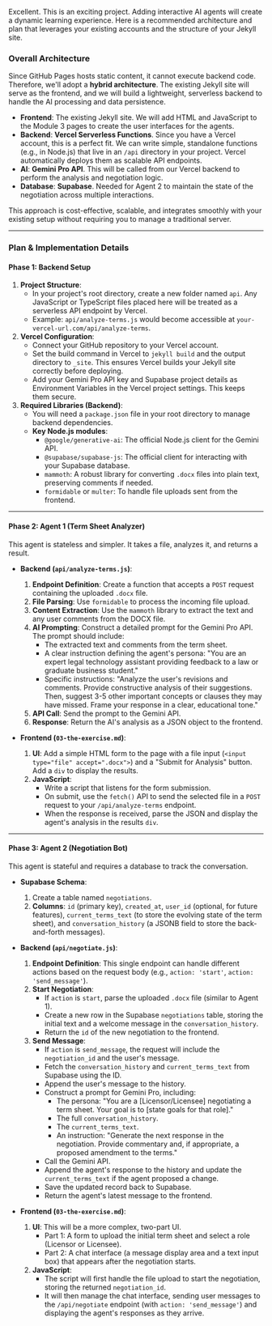 Excellent. This is an exciting project. Adding interactive AI agents will create a dynamic learning experience. Here is a recommended architecture and plan that leverages your existing accounts and the structure of your Jekyll site.

### **Overall Architecture**

Since GitHub Pages hosts static content, it cannot execute backend code. Therefore, we'll adopt a **hybrid architecture**. The existing Jekyll site will serve as the frontend, and we will build a lightweight, serverless backend to handle the AI processing and data persistence.

*   **Frontend**: The existing Jekyll site. We will add HTML and JavaScript to the Module 3 pages to create the user interfaces for the agents.
*   **Backend**: **Vercel Serverless Functions**. Since you have a Vercel account, this is a perfect fit. We can write simple, standalone functions (e.g., in Node.js) that live in an `/api` directory in your project. Vercel automatically deploys them as scalable API endpoints.
*   **AI**: **Gemini Pro API**. This will be called from our Vercel backend to perform the analysis and negotiation logic.
*   **Database**: **Supabase**. Needed for Agent 2 to maintain the state of the negotiation across multiple interactions.

This approach is cost-effective, scalable, and integrates smoothly with your existing setup without requiring you to manage a traditional server.

---

### **Plan & Implementation Details**

#### **Phase 1: Backend Setup**

1.  **Project Structure**:
    *   In your project's root directory, create a new folder named `api`. Any JavaScript or TypeScript files placed here will be treated as a serverless API endpoint by Vercel.
    *   Example: `api/analyze-terms.js` would become accessible at `your-vercel-url.com/api/analyze-terms`.
2.  **Vercel Configuration**:
    *   Connect your GitHub repository to your Vercel account.
    *   Set the build command in Vercel to `jekyll build` and the output directory to `_site`. This ensures Vercel builds your Jekyll site correctly before deploying.
    *   Add your Gemini Pro API key and Supabase project details as Environment Variables in the Vercel project settings. This keeps them secure.
3.  **Required Libraries (Backend)**:
    *   You will need a `package.json` file in your root directory to manage backend dependencies.
    *   **Key Node.js modules**:
        *   `@google/generative-ai`: The official Node.js client for the Gemini API.
        *   `@supabase/supabase-js`: The official client for interacting with your Supabase database.
        *   `mammoth`: A robust library for converting `.docx` files into plain text, preserving comments if needed.
        *   `formidable` or `multer`: To handle file uploads sent from the frontend.

---

#### **Phase 2: Agent 1 (Term Sheet Analyzer)**

This agent is stateless and simpler. It takes a file, analyzes it, and returns a result.

*   **Backend (`api/analyze-terms.js`)**:
    1.  **Endpoint Definition**: Create a function that accepts a `POST` request containing the uploaded `.docx` file.
    2.  **File Parsing**: Use `formidable` to process the incoming file upload.
    3.  **Content Extraction**: Use the `mammoth` library to extract the text and any user comments from the DOCX file.
    4.  **AI Prompting**: Construct a detailed prompt for the Gemini Pro API. The prompt should include:
        *   The extracted text and comments from the term sheet.
        *   A clear instruction defining the agent's persona: "You are an expert legal technology assistant providing feedback to a law or graduate business student."
        *   Specific instructions: "Analyze the user's revisions and comments. Provide constructive analysis of their suggestions. Then, suggest 3-5 other important concepts or clauses they may have missed. Frame your response in a clear, educational tone."
    5.  **API Call**: Send the prompt to the Gemini API.
    6.  **Response**: Return the AI's analysis as a JSON object to the frontend.

*   **Frontend (`03-the-exercise.md`)**:
    1.  **UI**: Add a simple HTML form to the page with a file input (`<input type="file" accept=".docx">`) and a "Submit for Analysis" button. Add a `div` to display the results.
    2.  **JavaScript**:
        *   Write a script that listens for the form submission.
        *   On submit, use the `fetch()` API to send the selected file in a `POST` request to your `/api/analyze-terms` endpoint.
        *   When the response is received, parse the JSON and display the agent's analysis in the results `div`.

---

#### **Phase 3: Agent 2 (Negotiation Bot)**

This agent is stateful and requires a database to track the conversation.

*   **Supabase Schema**:
    1.  Create a table named `negotiations`.
    2.  **Columns**: `id` (primary key), `created_at`, `user_id` (optional, for future features), `current_terms_text` (to store the evolving state of the term sheet), and `conversation_history` (a JSONB field to store the back-and-forth messages).

*   **Backend (`api/negotiate.js`)**:
    1.  **Endpoint Definition**: This single endpoint can handle different actions based on the request body (e.g., `action: 'start'`, `action: 'send_message'`).
    2.  **Start Negotiation**:
        *   If `action` is `start`, parse the uploaded `.docx` file (similar to Agent 1).
        *   Create a new row in the Supabase `negotiations` table, storing the initial text and a welcome message in the `conversation_history`.
        *   Return the `id` of the new negotiation to the frontend.
    3.  **Send Message**:
        *   If `action` is `send_message`, the request will include the `negotiation_id` and the user's message.
        *   Fetch the `conversation_history` and `current_terms_text` from Supabase using the ID.
        *   Append the user's message to the history.
        *   Construct a prompt for Gemini Pro, including:
            *   The persona: "You are a [Licensor/Licensee] negotiating a term sheet. Your goal is to [state goals for that role]."
            *   The full `conversation_history`.
            *   The `current_terms_text`.
            *   An instruction: "Generate the next response in the negotiation. Provide commentary and, if appropriate, a proposed amendment to the terms."
        *   Call the Gemini API.
        *   Append the agent's response to the history and update the `current_terms_text` if the agent proposed a change.
        *   Save the updated record back to Supabase.
        *   Return the agent's latest message to the frontend.

*   **Frontend (`03-the-exercise.md`)**:
    1.  **UI**: This will be a more complex, two-part UI.
        *   Part 1: A form to upload the initial term sheet and select a role (Licensor or Licensee).
        *   Part 2: A chat interface (a message display area and a text input box) that appears after the negotiation starts.
    2.  **JavaScript**:
        *   The script will first handle the file upload to start the negotiation, storing the returned `negotiation_id`.
        *   It will then manage the chat interface, sending user messages to the `/api/negotiate` endpoint (with `action: 'send_message'`) and displaying the agent's responses as they arrive.
